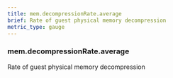 ```yaml
---
title: mem.decompressionRate.average
brief: Rate of guest physical memory decompression
metric_type: gauge
---
```

### mem.decompressionRate.average

Rate of guest physical memory decompression